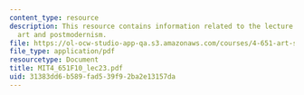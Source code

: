 ```yaml
---
content_type: resource
description: This resource contains information related to the lecture 80's political
  art and postmodernism.
file: https://ol-ocw-studio-app-qa.s3.amazonaws.com/courses/4-651-art-since-1940-fall-2010/31383dd6b589fad539f92ba2e13157da_MIT4_651F10_lec23.pdf
file_type: application/pdf
resourcetype: Document
title: MIT4_651F10_lec23.pdf
uid: 31383dd6-b589-fad5-39f9-2ba2e13157da
---
```

